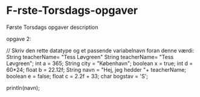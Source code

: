# F-rste-Torsdags-opgaver
Første Torsdags opgaver description

opgave 2:

// Skriv den rette datatype og et passende variabelnavn foran denne værdi: String teacherName= "Tess Løvgreen"
String teacherName= "Tess Løvgreen"; 
int a = 365;
String city = "København";
boolean x = true;
int d = 60*24;
float b = 22.12f;
String navn = "Hej, jeg hedder "+ teacherName;
boolean e = false;
float c = 2.2f + 33;
char bogstav = 'S';

println(navn);


